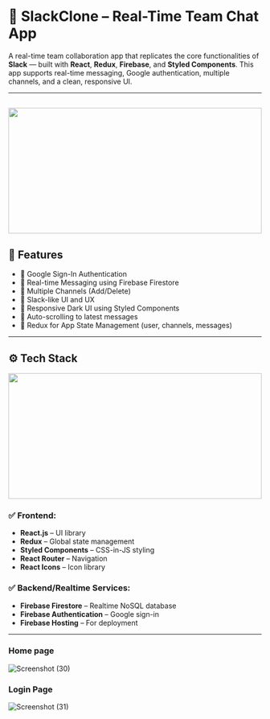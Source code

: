 # 💬 SlackClone – Real-Time Team Chat App

A real-time team collaboration app that replicates the core functionalities of **Slack** — built with **React**, **Redux**, **Firebase**, and **Styled Components**. This app supports real-time messaging, Google authentication, multiple channels, and a clean, responsive UI.

---

<img src="https://mir-s3-cdn-cf.behance.net/projects/404/2b2cc375188577.Y3JvcCw3NTIsNTg4LDMyNCw3NA.png"  width="100%" 
   height="250px"/>
---

## 🚀 Features

- 🔐 Google Sign-In Authentication
- 📡 Real-time Messaging using Firebase Firestore
- 📁 Multiple Channels (Add/Delete)
- 💬 Slack-like UI and UX
- 🌙 Responsive Dark UI using Styled Components
- 🔄 Auto-scrolling to latest messages
- 🧠 Redux for App State Management (user, channels, messages)

---

## ⚙️ Tech Stack

<img src="https://dac.digital/wp-content/uploads/2022/01/dac-www-3-optimized.png"  width="100%" height="250px"/>

### ✅ Frontend:
- **React.js** – UI library
- **Redux** – Global state management
- **Styled Components** – CSS-in-JS styling
- **React Router** – Navigation
- **React Icons** – Icon library

### ✅ Backend/Realtime Services:
- **Firebase Firestore** – Realtime NoSQL database
- **Firebase Authentication** – Google sign-in
- **Firebase Hosting**  – For deployment

---

### Home page
![Screenshot (30)](https://github.com/user-attachments/assets/10c2fafe-66d6-40c5-b451-58ce7249cf5e)


### Login Page
![Screenshot (31)](https://github.com/user-attachments/assets/5f8bd6af-57b2-4f6f-ad85-30182fb2b557)
